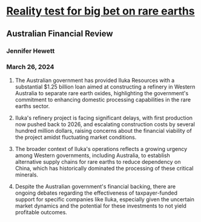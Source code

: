 # [Reality test for big bet on rare earths](https://advance.lexis.com/api/document?collection=news&id=urn:contentItem:6BNF-6RF1-JD34-V01G-00000-00&context=1519360)
## Australian Financial Review
### Jennifer Hewett
### March 26, 2024

1. The Australian government has provided Iluka Resources with a substantial $1.25 billion loan aimed at constructing a refinery in Western Australia to separate rare earth oxides, highlighting the government's commitment to enhancing domestic processing capabilities in the rare earths sector.

2. Iluka's refinery project is facing significant delays, with first production now pushed back to 2026, and escalating construction costs by several hundred million dollars, raising concerns about the financial viability of the project amidst fluctuating market conditions.

3. The broader context of Iluka's operations reflects a growing urgency among Western governments, including Australia, to establish alternative supply chains for rare earths to reduce dependency on China, which has historically dominated the processing of these critical minerals.

4. Despite the Australian government's financial backing, there are ongoing debates regarding the effectiveness of taxpayer-funded support for specific companies like Iluka, especially given the uncertain market dynamics and the potential for these investments to not yield profitable outcomes.
